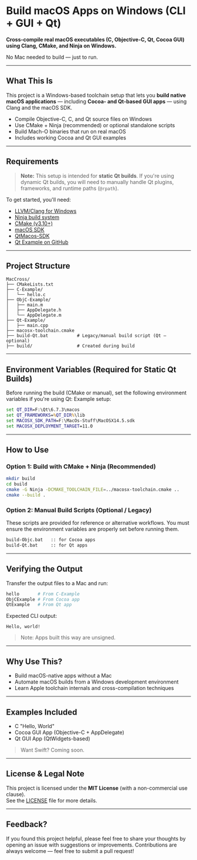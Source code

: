 # Build macOS Apps on Windows (CLI + GUI + Qt)

**Cross-compile real macOS executables (C, Objective-C, Qt, Cocoa GUI) using Clang, CMake, and Ninja on Windows.**

No Mac needed to build — just to run.

---

## What This Is

This project is a Windows-based toolchain setup that lets you **build native macOS applications** — including **Cocoa- and Qt-based GUI apps** — using Clang and the macOS SDK.

- Compile Objective-C, C, and Qt source files on Windows  
- Use CMake + Ninja (recommended) or optional standalone scripts  
- Build Mach-O binaries that run on real macOS  
- Includes working Cocoa and Qt GUI examples

---

## Requirements

>  **Note:** This setup is intended for **static Qt builds**. If you're using dynamic Qt builds, you will need to manually handle Qt plugins, frameworks, and runtime paths (`@rpath`).

To get started, you'll need:

- [LLVM/Clang for Windows](https://releases.llvm.org/)
- [Ninja build system](https://github.com/ninja-build/ninja/releases)
- [CMake (v3.10+)](https://cmake.org/download/)
- [macOS SDK](https://github.com/phracker/MacOSX-SDKs/releases/tag/11.3)
- [QtMacos-SDK](https://github.com/LongSoft/qt-6-static-universal-macos)
- [Qt Example on GitHub](https://github.com/pyinstxtractor/Pyextract/tree/PyInstaller-Archive-Viewer)

---

## Project Structure

```
MacCross/
├── CMakeLists.txt
├── C-Example/
│   └── hello.c
├── ObjC-Example/
│   ├── main.m
│   ├── AppDelegate.h
│   └── AppDelegate.m
├── Qt-Example/
│   ├── main.cpp
├── macosx-toolchain.cmake
├── build-Qt.bat           # Legacy/manual build script (Qt – optional)
├── build/                 # Created during build
```

---

## Environment Variables (Required for Static Qt Builds)

Before running the build (CMake or manual), set the following environment variables if you're using Qt:
Example setup:
```cmd
set QT_DIR=F:\Qt\6.7.3\macos
set QT_FRAMEWORKS=%QT_DIR%\lib
set MACOSX_SDK_PATH=F:\MacOs-Stuff\MacOSX14.5.sdk
set MACOSX_DEPLOYMENT_TARGET=11.0
```

---

## How to Use

### Option 1: Build with CMake + Ninja (Recommended)

```bash
mkdir build
cd build
cmake -G Ninja -DCMAKE_TOOLCHAIN_FILE=../macosx-toolchain.cmake ..
cmake --build .
```

### Option 2: Manual Build Scripts (Optional / Legacy)

These scripts are provided for reference or alternative workflows. You must ensure the environment variables are properly set before running them.

```cmd
build-Objc.bat   :: for Cocoa apps
build-Qt.bat     :: for Qt apps
```

---

## Verifying the Output

Transfer the output files to a Mac and run:

```sh
hello       # From C-Example
ObjCExample # From Cocoa app
QtExample   # From Qt app
```

Expected CLI output:

```
Hello, world!
```

> Note: Apps built this way are unsigned.

---

## Why Use This?

- Build macOS-native apps without a Mac
- Automate macOS builds from a Windows development environment
- Learn Apple toolchain internals and cross-compilation techniques

---

## Examples Included

- C "Hello, World"
- Cocoa GUI App (Objective-C + AppDelegate)
- Qt GUI App (QtWidgets-based)

> Want Swift? Coming soon.

---

## License & Legal Note

This project is licensed under the **MIT License** (with a non-commercial use clause).  
See the [LICENSE](./LICENSE) file for more details.

---

## Feedback?

If you found this project helpful, please feel free to share your thoughts by opening an issue with suggestions or improvements. Contributions are always welcome — feel free to submit a pull request!
